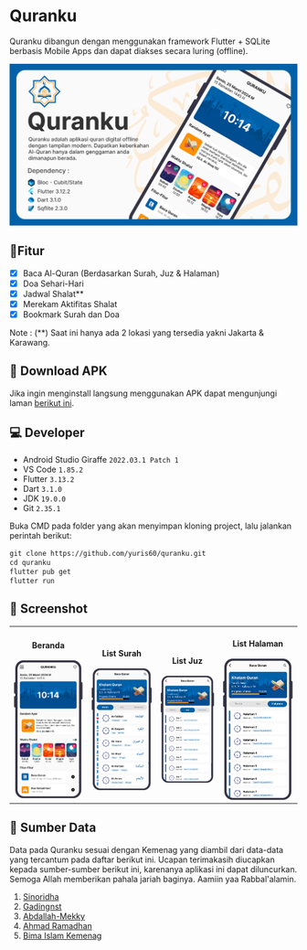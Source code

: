 # Quranku
Quranku dibangun dengan menggunakan framework Flutter + SQLite berbasis Mobile Apps dan dapat diakses secara luring (offline).
<div align="center">
<img src="assets/image/banner_intro_1.png"></div>

## 📌Fitur
- [x] Baca Al-Quran (Berdasarkan Surah, Juz & Halaman)
- [x] Doa Sehari-Hari
- [x] Jadwal Shalat**
- [x] Merekam Aktifitas Shalat
- [x] Bookmark Surah dan Doa

Note : (**) Saat ini hanya ada 2 lokasi  yang tersedia yakni Jakarta & Karawang.

## 📁 Download APK
Jika ingin menginstall langsung menggunakan APK dapat mengunjungi laman <a href="https://github.com/yuris60/quranku/tree/main/APK">berikut ini</a>.

## 💻 Developer

- Android Studio Giraffe `2022.03.1 Patch 1`
- VS Code `1.85.2`
- Flutter `3.13.2`
- Dart `3.1.0`
- JDK `19.0.0`
- Git `2.35.1`

Buka CMD pada folder yang akan menyimpan kloning project, lalu jalankan perintah berikut:

```
git clone https://github.com/yuris60/quranku.git
cd quranku
flutter pub get
flutter run
```

## 📱 Screenshot
<table>
  <tr>
    <td>
      <h4 align="center">Beranda</h4>
      <div align="center"><img src="assets/image/ss_home.png"></div>
    </td>
    <td>
      <h4 align="center">List Surah</h4>
      <div align="center"><img src="assets/image/ss_quran_surah.png"></div>
    </td>
    <td>
      <h4 align="center">List Juz</h4>
      <div align="center"><img src="assets/image/ss_quran_juz.png"></div>
    </td>
    <td>
      <h4 align="center">List Halaman</h4>
      <div align="center"><img src="assets/image/ss_quran_halaman.png"></div>
    </td>
  </tr>
</table>

## 📝 Sumber Data

Data pada Quranku sesuai dengan Kemenag yang diambil dari data-data yang tercantum pada daftar berikut ini. Ucapan terimakasih diucapkan kepada sumber-sumber berikut ini, karenanya aplikasi ini dapat diluncurkan. Semoga Allah memberikan pahala jariah baginya. Aamiin yaa Rabbal'alamin.

1. <a href="https://github.com/sinoridha/quran-indonesia-db" target="_blank">Sinoridha</a>
2. <a href="https://github.com/gadingnst/quran-api/blob/main/data/juz.json" target="_blank">Gadingnst</a>
3. <a href="https://github.com/Abdallah-Mekky/Quran-Database" target="_blank">Abdallah-Mekky</a>
4. <a href="https://doa-doa-api-ahmadramadhan.fly.dev/api" target="_blank">Ahmad Ramadhan</a>
4. <a href="https://bimasislam.kemenag.go.id/jadwalshalat" target="_blank">Bima Islam Kemenag</a>
